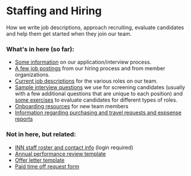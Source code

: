 # Staffing and Hiring

How we write job descriptions, approach recruiting, evaluate candidates and help them get started when they join our team.

### What's in here (so far):

-  [Some information](/staffing/hiring/application-process.md) on our application/interview process.
-  [A few job postings](/staffing/job-postings) from our hiring process and from member organizations.
-  [Current job descriptions](/staffing/current-job-descriptions) for the various roles on our team.
-  [Sample interview questions](/staffing/hiring/interview-questions.md) we use for screening candidates (usually with a few additional questions that are unique to each position) and [some exercises](/staffing/hiring/exercises.md) to evaluate candidates for different types of roles.
-  [Onboarding resources](/staffing/onboarding/readme.md) for new team members
-  [Information regarding purchasing and travel requests and expsense reports](/staffing/miscellany/expense-reports.md)

### Not in here, but related:

- [INN staff roster and contact info](https://docs.google.com/document/d/1OFMDAbyjgfQSm9qbD8nogyGaL33ea-0tNLO9-P6DFfU/edit) (login required)
- [Annual performance review template](https://docs.google.com/document/d/1-NNc8rOYq2IhSJGWumWtMPEOyFzD4QBeSRATDKzzggE/edit)
- [Offer letter template](https://docs.google.com/document/d/1ERU15tgVoJbt6E3Q_Ki8zpdx30nQgUps7Knl3NdehKo/edit)
- [Paid time off request form](https://docs.google.com/a/investigativenewsnetwork.org/forms/d/e/1FAIpQLSeO1sPSN-Avza_MS8SfxxVrehKSPRvx58lm9ESWy9bVy1hsEg/viewform)
